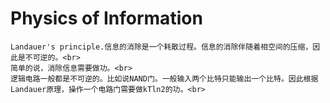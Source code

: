 Physics of Information
======
    Landauer's principle.信息的消除是一个耗散过程。信息的消除伴随着相空间的压缩，因此是不可逆的。<br>
    简单的说，消除信息需要做功。<br>
    逻辑电路一般都是不可逆的。比如说NAND门。一般输入两个比特只能输出一个比特。因此根据Landauer原理，操作一个电路门需要做kTln2的功。<br>

